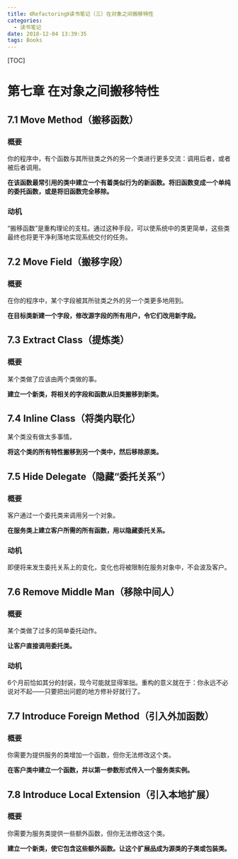 ```yaml
---
title: 《Refactoring》读书笔记（三）在对象之间搬移特性
categories:
  - 读书笔记
date: 2018-12-04 13:39:35
tags: Books
---
```

[TOC]

# 第七章 在对象之间搬移特性

## 7.1 Move Method（搬移函数）

### 概要

你的程序中，有个函数与其所驻类之外的另一个类进行更多交流：调用后者，或者被后者调用。

**在该函数最常引用的类中建立一个有着类似行为的新函数。将旧函数变成一个单纯的委托函数，或是将旧函数完全移除。**

### 动机

“搬移函数”是重构理论的支柱。通过这种手段，可以使系统中的类更简单，这些类最终也将更干净利落地实现系统交付的任务。

## 7.2 Move Field（搬移字段）

### 概要

在你的程序中，某个字段被其所驻类之外的另一个类更多地用到。

**在目标类新建一个字段，修改源字段的所有用户，令它们改用新字段。**

## 7.3 Extract Class（提炼类）

### 概要

某个类做了应该由两个类做的事。

**建立一个新类，将相关的字段和函数从旧类搬移到新类。**

## 7.4 Inline Class（将类内联化）

某个类没有做太多事情。

**将这个类的所有特性搬移到另一个类中，然后移除原类。**

## 7.5 Hide Delegate（隐藏“委托关系”）

### 概要

客户通过一个委托类来调用另一个对象。

**在服务类上建立客户所需的所有函数，用以隐藏委托关系。**

### 动机

即便将来发生委托关系上的变化，变化也将被限制在服务对象中，不会波及客户。

## 7.6 Remove Middle Man（移除中间人）

### 概要

某个类做了过多的简单委托动作。

**让客户直接调用委托类。**

### 动机

6个月前恰如其分的封装，现今可能就显得笨拙。重构的意义就在于：你永远不必说对不起——只要把出问题的地方修补好就行了。

## 7.7 Introduce Foreign Method（引入外加函数）

### 概要

你需要为提供服务的类增加一个函数，但你无法修改这个类。

**在客户类中建立一个函数，并以第一参数形式传入一个服务类实例。**

## 7.8 Introduce Local Extension（引入本地扩展）

### 概要

你需要为服务类提供一些额外函数，但你无法修改这个类。

**建立一个新类，使它包含这些额外函数。让这个扩展品成为源类的子类或包装类。**

